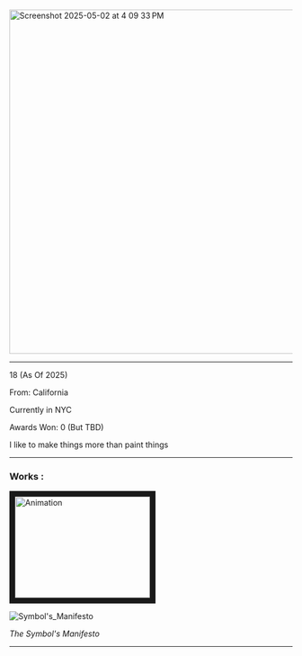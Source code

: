 
#

<img width="612" alt="Screenshot 2025-05-02 at 4 09 33 PM" src="https://github.com/user-attachments/assets/a8e3dacd-db41-4625-b4c1-f7cccb4c7dd0" />


____
18 (As Of 2025)

From: California

Currently in NYC

Awards Won: 0 (But TBD)

I like to make things more than paint things
____

### Works :

<a href="http://www.youtube.com/watch?feature=player_embedded&v=https://youtu.be/B-pAB22nlUA
" target="_blank"><img src="http://img.youtube.com/vi/https://youtu.be/B-pAB22nlUA/0.jpg" 
alt="Animation" width="240" height="180" border="10" /></a>

![Symbol's_Manifesto](https://github.com/user-attachments/assets/bf62b7e0-3b12-4f05-a634-9eff819d72f5)

_The Symbol's Manifesto_


____
